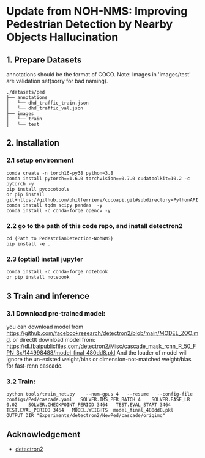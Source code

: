 # Update from NOH-NMS: Improving Pedestrian Detection by Nearby Objects Hallucination

## 1. Prepare Datasets
annotations should be the format of COCO.
Note: Images in 'images/test' are validation set(sorry for bad naming).
```
./datasets/ped
├── annotations
│   └── dhd_traffic_train.json
│   └── dhd_traffic_val.json
├── images
│   └── train
│   └── test
```

## 2. Installation
### 2.1 setup environment
```
conda create -n torch16-py38 python=3.8
conda install pytorch==1.6.0 torchvision==0.7.0 cudatoolkit=10.2 -c pytorch -y
pip install pycocotools 
or pip install git+https://github.com/philferriere/cocoapi.git#subdirectory=PythonAPI
conda install tqdm scipy pandas  -y
conda install -c conda-forge opencv -y
```
### 2.2 go to the path of this code repo, and install detectron2
```
cd {Path to PedestrianDetection-NohNMS}
pip install -e . 
```
### 2.3 (optial) install jupyter
```
conda install -c conda-forge notebook
or pip install notebook
```

## 3 Train and inference
### 3.1 Download pre-trained model:
you can download model from https://github.com/facebookresearch/detectron2/blob/main/MODEL_ZOO.md. or directlt download model from: https://dl.fbaipublicfiles.com/detectron2/Misc/cascade_mask_rcnn_R_50_FPN_3x/144998488/model_final_480dd8.pkl
And the loader of model will ignore the un-existed weight/bias or dimension-not-matched weight/bias for fast-rcnn cascade.

### 3.2 Train:

```
python tools/train_net.py    --num-gpus 4   --resume   --config-file configs/Ped/cascade.yaml   SOLVER.IMS_PER_BATCH 4    SOLVER.BASE_LR 0.02    SOLVER.CHECKPOINT_PERIOD 3464   TEST.EVAL_START 3464   TEST.EVAL_PERIOD 3464   MODEL.WEIGHTS  model_final_480dd8.pkl  OUTPUT_DIR "Experiments/detectron2/NewPed/cascade/origimg"
```




## Acknowledgement
* [detectron2](https://github.com/facebookresearch/detectron2)

